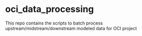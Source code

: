 # oci_data_processing
This repo contains the scripts to batch process upstream/midstream/downstream modeled data for OCI project
